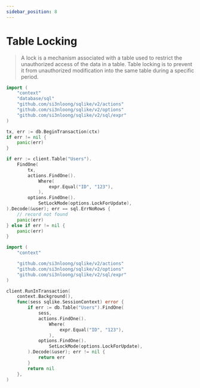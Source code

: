 ```yaml
---
sidebar_position: 8
---
```


# Table Locking

> A lock is a mechanism associated with a table used to restrict the unauthorized access of the data in a table. Table locking is to prevent it from unauthorized modification into the same table during a specific period.

```go
import (
    "context"
    "database/sql"
    "github.com/si3nloong/sqlike/v2/actions"
    "github.com/si3nloong/sqlike/v2/options"
    "github.com/si3nloong/sqlike/v2/sql/expr"
)

tx, err := db.BeginTransaction(ctx)
if err != nil {
    panic(err)
}

if err := client.Table("Users").
    FindOne(
        tx,
        actions.FindOne().
            Where(
                expr.Equal("ID", "123"),
            ),
        options.FindOne().
            SetLockMode(options.LockForUpdate),
).Decode(&user); err == sql.ErrNoRows {
    // record not found
    panic(err)
} else if err != nil {
    panic(err)
}
```

```go
import (
    "context"

    "github.com/si3nloong/sqlike/v2/actions"
    "github.com/si3nloong/sqlike/v2/options"
    "github.com/si3nloong/sqlike/v2/sql/expr"
)

client.RunInTransaction(
    context.Background(),
    func(sess sqlike.SessionContext) error {
        if err := db.Table("Users").FindOne(
            sess,
            actions.FindOne().
                Where(
                    expr.Equal("ID", "123"),
                ),
            options.FindOne().
                SetLockMode(options.LockForUpdate),
        ).Decode(&user); err != nil {
            return err
        }
        return nil
    },
)
```
